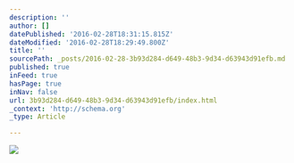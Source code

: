 ```yaml
---
description: ''
author: []
datePublished: '2016-02-28T18:31:15.815Z'
dateModified: '2016-02-28T18:29:49.800Z'
title: ''
sourcePath: _posts/2016-02-28-3b93d284-d649-48b3-9d34-d63943d91efb.md
published: true
inFeed: true
hasPage: true
inNav: false
url: 3b93d284-d649-48b3-9d34-d63943d91efb/index.html
_context: 'http://schema.org'
_type: Article

---
```

![](https://the-grid-user-content.s3-us-west-2.amazonaws.com/88fd0331-713e-4956-82c5-4257c43665c7.png)